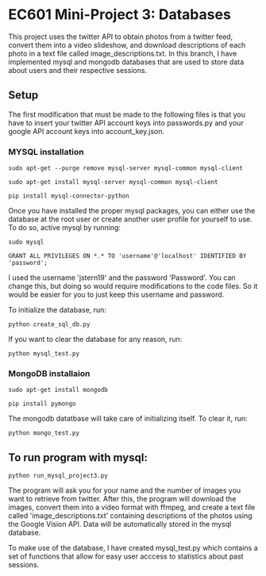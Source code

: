 # EC601 Mini-Project 3: Databases
This project uses the twitter API to obtain photos from a twitter feed, convert them into a video slideshow, and download descriptions of each photo in a text file called image_descriptions.txt. In this branch, I have implemented mysql and mongodb databases that are used to store data about users and their respective sessions. 

## Setup 
The first modification that must be made to the following files is that you have to insert your twitter API account keys into passwords.py and your google API account keys into account_key.json.

### MYSQL installation
```
sudo apt-get --purge remove mysql-server mysql-common mysql-client

sudo apt-get install mysql-server mysql-common mysql-client

pip install mysql-connector-python
```
Once you have installed the proper mysql packages, you can either use the database at the root user or create another user profile for yourself to use. To do so, active mysql by running:
```
sudo mysql

GRANT ALL PRIVILEGES ON *.* TO 'username'@'localhost' IDENTIFIED BY 'password';
```

I used the username 'jstern19' and the password 'Password'. You can change this, but doing so would require modifications to the code files. So it would be easier for you to just keep this username and password.

To initialize the database, run:
```
python create_sql_db.py
```

If you want to clear the database for any reason, run:
```
python mysql_test.py
```

### MongoDB installaion

```
sudo apt-get install mongodb

pip install pymongo
```

The mongodb datatbase will take care of initializing itself. To clear it, run:

```
python mongo_test.py
```

## To run program with mysql:
```
python run_mysql_project3.py
```
The program will ask you for your name and the number of images you want to retrieve from twitter. After this, the program will download the images, convert them into a video format with ffmpeg, and create a text file called 'image_descriptions.txt' containing descriptions of the photos using the Google Vision API. Data will be automatically stored in the mysql database. 

To make use of the database, I have created mysql_test.py which contains a set of functions that allow for easy user acccess to statistics about past sessions. 

